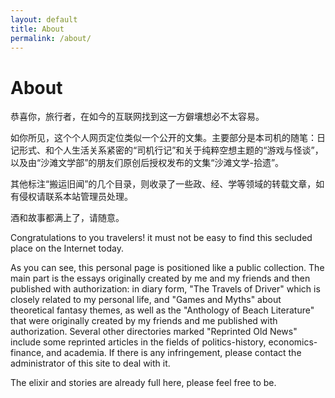 ```yaml
---
layout: default
title: About
permalink: /about/
---
```

# About

恭喜你，旅行者，在如今的互联网找到这一方僻壤想必不太容易。

如你所见，这个个人网页定位类似一个公开的文集。主要部分是本司机的随笔：日记形式、和个人生活关系紧密的“司机行记”和关于纯粹空想主题的“游戏与怪谈”，以及由“沙滩文学部”的朋友们原创后授权发布的文集“沙滩文学-拾遗”。

其他标注“搬运旧闻”的几个目录，则收录了一些政、经、学等领域的转载文章，如有侵权请联系本站管理员处理。

酒和故事都满上了，请随意。

Congratulations to you travelers! it must not be easy to find this secluded place on the Internet today.

As you can see, this personal page is positioned like a public collection. The main part is the essays originally created by me and my friends and then published with authorization: in diary form, "The Travels of Driver" which is closely related to my personal life, and "Games and Myths" about theoretical fantasy themes, as well as the "Anthology of Beach Literature" that were originally created by my friends and me published with authorization. Several other directories marked "Reprinted Old News" include some reprinted articles in the fields of politics-history, economics-finance, and academia. If there is any infringement, please contact the administrator of this site to deal with it.

The elixir and stories are already full here, please feel free to be.
